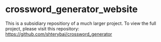 # crossword_generator_website

This is a subsidiary repositiory of a much larger project. To view the full project, please visit this repository: https://github.com/shterybai/crossword_generator

